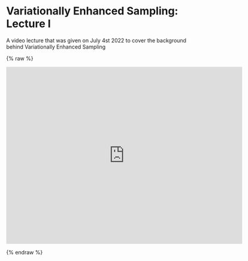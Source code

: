 # Variationally Enhanced Sampling: Lecture I

A video lecture that was given on July 4st 2022 to cover the background behind Variationally Enhanced Sampling

{% raw %}
<p align="center"><iframe width="630" height="472" src="https://www.youtube.com/embed/Cmw_v2Y8o9k" frameborder="0" allowfullscreen></iframe></p>
{% endraw %}
